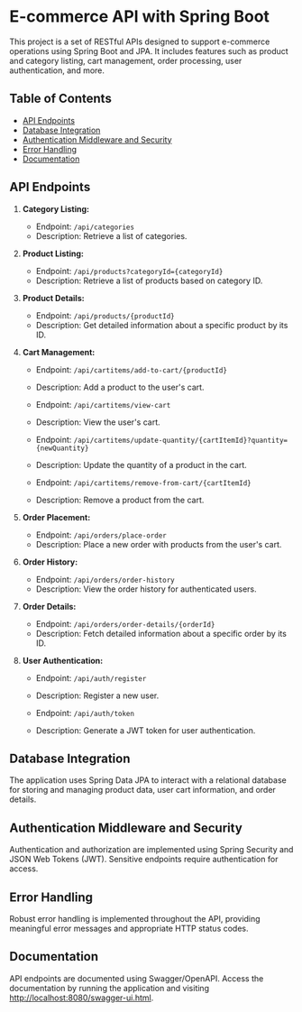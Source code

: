 # E-commerce API with Spring Boot

This project is a set of RESTful APIs designed to support e-commerce operations using Spring Boot and JPA. It includes features such as product and category listing, cart management, order processing, user authentication, and more.

## Table of Contents
- [API Endpoints](#api-endpoints)
- [Database Integration](#database-integration)
- [Authentication Middleware and Security](#authentication-middleware-and-security)
- [Error Handling](#error-handling)
- [Documentation](#documentation)

## API Endpoints

1. **Category Listing:**
   - Endpoint: `/api/categories`
   - Description: Retrieve a list of categories.

2. **Product Listing:**
   - Endpoint: `/api/products?categoryId={categoryId}`
   - Description: Retrieve a list of products based on category ID.

3. **Product Details:**
   - Endpoint: `/api/products/{productId}`
   - Description: Get detailed information about a specific product by its ID.

4. **Cart Management:**
   - Endpoint: `/api/cartitems/add-to-cart/{productId}`
   - Description: Add a product to the user's cart.

   - Endpoint: `/api/cartitems/view-cart`
   - Description: View the user's cart.

   - Endpoint: `/api/cartitems/update-quantity/{cartItemId}?quantity={newQuantity}`
   - Description: Update the quantity of a product in the cart.

   - Endpoint: `/api/cartitems/remove-from-cart/{cartItemId}`
   - Description: Remove a product from the cart.

5. **Order Placement:**
   - Endpoint: `/api/orders/place-order`
   - Description: Place a new order with products from the user's cart.

6. **Order History:**
   - Endpoint: `/api/orders/order-history`
   - Description: View the order history for authenticated users.

7. **Order Details:**
   - Endpoint: `/api/orders/order-details/{orderId}`
   - Description: Fetch detailed information about a specific order by its ID.

8. **User Authentication:**
   - Endpoint: `/api/auth/register`
   - Description: Register a new user.

   - Endpoint: `/api/auth/token`
   - Description: Generate a JWT token for user authentication.

## Database Integration

The application uses Spring Data JPA to interact with a relational database for storing and managing product data, user cart information, and order details.

## Authentication Middleware and Security

Authentication and authorization are implemented using Spring Security and JSON Web Tokens (JWT). Sensitive endpoints require authentication for access.

## Error Handling

Robust error handling is implemented throughout the API, providing meaningful error messages and appropriate HTTP status codes.

## Documentation

API endpoints are documented using Swagger/OpenAPI. Access the documentation by running the application and visiting [http://localhost:8080/swagger-ui.html](http://localhost:8080/swagger-ui.html).
